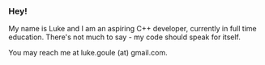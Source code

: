 ### Hey!

My name is Luke and I am an aspiring C++ developer, currently in full time education.
There's not much to say - my code should speak for itself.

You may reach me at luke.goule (at) gmail.com.
